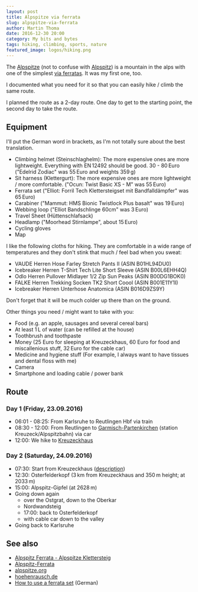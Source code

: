 ```yaml
---
layout: post
title: Alpspitze via ferrata
slug: alpspitze-via-ferrata
author: Martin Thoma
date: 2016-12-30 20:00
category: My bits and bytes
tags: hiking, climbing, sports, nature
featured_image: logos/hiking.png
---
```

The [Alpspitze](https://de.wikipedia.org/wiki/Alpspitze) (not to confuse with [Alpspitz](https://de.wikipedia.org/wiki/Alpspitz)) is a mountain in the alps
with one of the simplest [via ferratas](https://en.wikipedia.org/wiki/Via_ferrata).
It was my first one, too.

I documented what you need for it so that you can easily hike / climb the
same route.

I planned the route as a 2-day route. One day to get to the starting point,
the second day to take the route.


## Equipment

I'll put the German word in brackets, as I'm not totally sure about the best
translation.

- Climbing helmet (Steinschlaghelm): The more expensive ones are more lightweight. Everything with EN&thinsp;12492 should be good. 30 - 80&thinsp;Euro ("Edelrid Zodiac" was 55&thinsp;Euro and weights 359&thinsp;g)
- Sit harness (Klettergurt): The more expensive ones are more
  lightweight / more comfortable. ("Ocun: Twist Basic XS - M" was 55&thinsp;Euro)
- Ferrata set ("Elliot: Forril Tech Klettersteigset mit Bandfalldämpfer" was 65&thinsp;Euro)
- Carabiner ("Mammut: HMS Bionic Twistlock Plus basalt" was 19&thinsp;Euro)
- Webbing loop ("Elliot Bandschlinge 60cm" was 3&thinsp;Euro)
- Travel Sheet (Hüttenschlafsack)
- Headlamp ("Moorhead Stirnlampe", about 15&thinsp;Euro)
- Cycling gloves
- Map

I like the following cloths for hiking. They are comfortable in a wide range of
temperatures and they don't stink that much / feel bad  when you sweat:

- VAUDE Herren Hose Farley Stretch Pants II (ASIN B01HL94DU0)
- Icebreaker Herren T-Shirt Tech Lite Short Sleeve (ASIN B00L6EHH4Q)
- Odlo Herren Pullover Midlayer 1/2 Zip Sun Peaks (ASIN B00DG1BOK0)
- FALKE Herren Trekking Socken TK2 Short Coool (ASIN B001E11Y1I)
- Icebreaker Herren Unterhose Anatomica (ASIN B016D9ZS9Y)

Don't forget that it will be much colder up there than on the ground.

Other things you need / might want to take with you:

- Food (e.g. an apple, sausages and several cereal bars)
- At least 1&thinsp;L of water (can be refilled at the house)
- Toothbrush and toothpaste
- Money (25&nbsp;Euro for sleeping at Kreuzeckhaus, 60&nbsp;Euro for food and miscallenious stuff, 32&thinsp;Euro for the cable car)
- Medicine and hygiene stuff (For example, I always want to have tissues and dental floss with me)
- Camera
- Smartphone and loading cable / power bank


## Route

### Day 1 (Friday, 23.09.2016)

* 06:01 - 08:25: From Karlsruhe to Reutlingen Hbf via train
* 08:30 - 12:00: From Reutlingen to [Garmisch-Partenkirchen](https://en.wikipedia.org/wiki/Garmisch-Partenkirchen) (station Kreuzeck/Alpspitzbahn) via car
* 12:00: We hike to [Kreuzeckhaus](http://www.kreuzeckhaus-gapa.de/schlafen/)

### Day 2 (Saturday, 24.09.2016)

* 07:30: Start from Kreuzeckhaus ([description](http://www.bergfex.de/sommer/bayern/touren/wanderung/9479,vom-kreuzeck-uebers-laengenfeld-hinauf-zum-osterfelderkopf/))
* 12:30: Osterfelderkopf (3&thinsp;km from Kreuzeckhaus and 350&thinsp;m height; at 2033&thinsp;m)
* 15:00: Alpspitz-Gipfel (at 2628&thinsp;m)
* Going down again
    * over the Ostgrat, down to the Oberkar
    * Nordwandsteig
    * 17:00: back to Osterfelderkopf
    * with cable car down to the valley
* Going back to Karlsruhe


## See also

* [Alpspitz Ferrata - Alpspitze Klettersteig](http://www.bergsteigen.com/klettersteig/bayern/wetterstein-gebirge-und-mieminger-kette/alpspitz-ferrata-alpspitze-klettersteig)
* [Alpspitz-Ferrata](http://www.klettersteig.de/klettersteig/alpspitz_ferrata/81)
* [alpspitze.org](http://www.alpspitze.org/alpspitz-ferrata.html)
* [hoehenrausch.de](https://www.hoehenrausch.de/berge/alpspitze/)
* [How to use a ferrata set](https://www.youtube.com/watch?v=quapXdDovk4) (German)